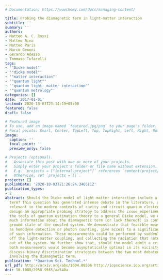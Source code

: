```yaml
---
# Documentation: https://wowchemy.com/docs/managing-content/

title: Probing the diamagnetic term in light-matter interaction
subtitle: ''
summary: ''
authors:
- Matteo A. C. Rossi
- Matteo Bina
- Matteo Paris
- Marco Genoni
- Gerardo Adesso
- Tommaso Tufarelli
tags:
- '"Dicke model"'
- '"dicke model"'
- '"matter interaction"'
- '"quantum light"'
- '"quantum light--matter interaction"'
- '"quantum metrology"'
categories: []
date: '2017-01-01'
lastmod: 2020-10-03T23:14:19+03:00
featured: false
draft: false

# Featured image
# To use, add an image named `featured.jpg/png` to your page's folder.
# Focal points: Smart, Center, TopLeft, Top, TopRight, Left, Right, BottomLeft, Bottom, BottomRight.
image:
  caption: ''
  focal_point: ''
  preview_only: false

# Projects (optional).
#   Associate this post with one or more of your projects.
#   Simply enter your project's folder or file name without extension.
#   E.g. `projects = ["internal-project"]` references `content/project/deep-learning/index.md`.
#   Otherwise, set `projects = []`.
projects: []
publishDate: '2020-10-03T21:26:24.346511Z'
publication_types:
- 2
abstract: Should the Dicke model of light-matter interaction include a diamagnetic
  term? This question has generated intense debate in the literature, and is particularly
  relevant in the modern contexts of cavity and circuit quantum electrodynamics. We
  design an appropriate probing strategy to address the issue experimentally. Applying
  the tools of quantum estimation theory to a general Dicke model, we quantify how
  much information about the diamagnetic term (or lack thereof) is contained in the
  ground state of the coupled system. We demonstrate that feasible measurements, such
  as homodyne detection or photon counting, give access to a significant fraction
  of such information. These measurements could be performed by suddenly switching
  off the light-matter coupling, and collecting the radiation that naturally leaks
  out of the system. We further show that, should the model admit a critical point,
  both measurements would become asymptotically optimal in its vicinity. We finally
  discuss binary discrimination strategies between the two most debated hypotheses
  involving the diamagnetic term.
publication: '*Quantum Sci. Technol.*'
url_pdf: http://arxiv.org/abs/1604.08506 http://iopscience.iop.org/article/10.1088/2058-9565/aa540a
doi: 10.1088/2058-9565/aa540a
---
```

